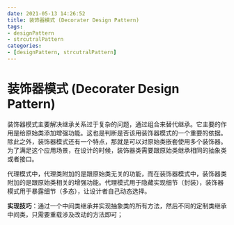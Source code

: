 ```yaml
---
date: 2021-05-13 14:26:52
title: 装饰器模式 (Decorater Design Pattern)
tags:
- designPattern
- strcutralPattern
categories:
- [designPattern, strcutralPattern]
---
```


# 装饰器模式 (Decorater Design Pattern)

装饰器模式主要解决继承关系过于复杂的问题，通过组合来替代继承。它主要的作用是给原始类添加增强功能。这也是判断是否该用装饰器模式的一个重要的依据。除此之外，装饰器模式还有一个特点，那就是可以对原始类嵌套使用多个装饰器。为了满足这个应用场景，在设计的时候，装饰器类需要跟原始类继承相同的抽象类或者接口。

代理模式中，代理类附加的是跟原始类无关的功能，而在装饰器模式中，装饰器类附加的是跟原始类相关的增强功能。代理模式用于隐藏实现细节（封装），装饰器模式用于暴露细节（多态），让设计者自己动态选择。

**实现技巧**：通过一个中间类继承并实现抽象类的所有方法，然后不同的定制类继承中间类，只需要重载涉及改动的方法即可；